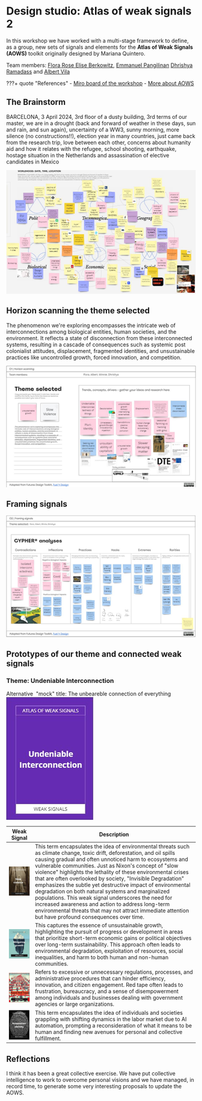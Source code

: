 # Design studio: **Atlas of weak signals 2**

In this workshop we have worked with a multi-stage framework to define, as a group, new sets of signals and elements for the **Atlas of Weak Signals (AOWS)** toolkit originally designed by Mariana Quintero.

Team members: 
[Flora Rose Elise Berkowitz](https://floraroseberkowitz.github.io/), 
[Emmanuel Pangilinan](https://minnie-at-iaac.github.io/)
[Dhrishya Ramadass](https://dhrishyaramadass.github.io/mdefwebsite/) and
[Albert Vila](https://avilabon.github.io/MDEF_Albert/)

???+ quote "References"
    - [Miro board of the workshop](https://miro.com/app/board/uXjVKdjPEuY=/)
    - [More about AOWS](https://fablabbcn.org/blog/emergent-ideas/atlas-of-weak-signals#:~:text=The%20Atlas%20of%20the%20Weak,trends%20in%20our%20current%20world.)


## The Brainstorm
BARCELONA, 3 April 2024, 3rd floor of a dusty building, 3rd terms of our master, we are in a drought (back and forward of weather in these days, sun and rain, and sun again), uncertainty of a WW3, sunny morning, more silence (no constructions!!), election year in many countries, just came back from the research trip, love between each other, concerns about humanity aid and how it relates with the refugee, school shooting, earthquake, hostage situation in the Netherlands and assassination of elective candidates in Mexico

![Brainstorm](../../images/T3-DS-AOWS_Braistorm.JPG)

## Horizon scanning the theme selected
The phenomenon we're exploring encompasses the intricate web of interconnections among biological entities, human societies, and the environment. It reflects a state of disconnection from these interconnected systems, resulting in a cascade of consequences such as systemic post colonialist attitudes, displacement, fragmented identities, and unsustainable practices like uncontrolled growth, forced innovation, and competition.

![Theme selected](../../images/T3-DS-AOWS_ThemeSelected.JPG)

## Framing signals
![Framing signals](../../images/T3-DS-AOWS_FramingSignals.JPG)

## Prototypes of our theme and connected weak signals

### Theme: Undeniable Interconnection
Alternative  "mock" title: The unbeareble connection of everything
![Undeniable interconnection of everything](../../images/T3-DS-UndeniableInterconnection.JPG)

| Weak Signal  | Description                          |
| ----------- | ------------------------------------ |
|![Slow Violence](../../images/T3-DS-SlowViolenceCard.JPG) | This term encapsulates the idea of environmental threats such as climate change, toxic drift, deforestation, and oil spills causing gradual and often unnoticed harm to ecosystems and vulnerable communities. Just as Nixon's concept of "slow violence" highlights the lethality of these environmental crises that are often overlooked by society, "Invisible Degradation" emphasizes the subtle yet destructive impact of environmental degradation on both natural systems and marginalized populations. This weak signal underscores the need for increased awareness and action to address long-term environmental threats that may not attract immediate attention but have profound consequences over time. |
| ![Mitigating growth](../../images/T3-DS-MitigatingGrowth.JPG) | This captures the essence of unsustainable growth, highlighting the pursuit of progress or development in areas that prioritize short-term economic gains or political objectives over long-term sustainability. This approach often leads to environmental degradation, exploitation of resources, social inequalities, and harm to both human and non-human communities. |
| ![Rapid Red Tape](../../images/T3-DS-RapidRedTape.JPG)  | Refers to excessive or unnecessary regulations, processes, and administrative procedures that can hinder efficiency, innovation, and citizen engagement. Red tape often leads to frustration, bureaucracy, and a sense of disempowerment among individuals and businesses dealing with government agencies or large organizations. |
| ![Automation Identity](../../images/T3-DS-AutomationIdentity.JPG)  | This term encapsulates the idea of individuals and societies grappling with shifting dynamics in the labor market due to AI automation, prompting a reconsideration of what it means to be human and finding new avenues for personal and collective fulfillment. |

## Reflections
 
I think it has been a great collective exercise. We have put collective intelligence to work to overcome personal visions and we have managed, in record time, to generate some very interesting proposals to update the AOWS.